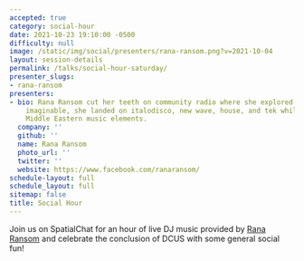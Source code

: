 ```yaml
---
accepted: true
category: social-hour
date: 2021-10-23 19:10:00 -0500
difficulty: null
image: /static/img/social/presenters/rana-ransom.png?v=2021-10-04
layout: session-details
permalink: /talks/social-hour-saturday/
presenter_slugs:
- rana-ransom
presenters:
- bio: Rana Ransom cut her teeth on community radio where she explored every genre
    imaginable, she landed on italodisco, new wave, house, and tek while incorporating
    Middle Eastern music elements.
  company: ''
  github: ''
  name: Rana Ransom
  photo_url: ''
  twitter: ''
  website: https://www.facebook.com/ranaransom/
schedule-layout: full
schedule_layout: full
sitemap: false
title: Social Hour
---
```


Join us on SpatialChat for an hour of live DJ music provided by [Rana Ransom](https://www.facebook.com/ranaransom/) and celebrate the conclusion of DCUS with some general social fun!
